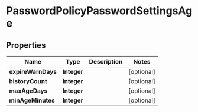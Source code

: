

# PasswordPolicyPasswordSettingsAge


## Properties

| Name | Type | Description | Notes |
|------------ | ------------- | ------------- | -------------|
|**expireWarnDays** | **Integer** |  |  [optional] |
|**historyCount** | **Integer** |  |  [optional] |
|**maxAgeDays** | **Integer** |  |  [optional] |
|**minAgeMinutes** | **Integer** |  |  [optional] |



